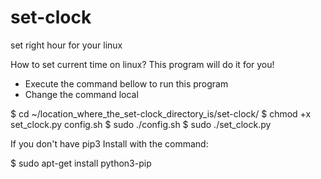 # set-clock
set right hour for your linux

How to set current time on linux?
This program will do it for you!

- Execute the command bellow to run this program
- Change the command local

$ cd ~/location_where_the_set-clock_directory_is/set-clock/
$ chmod +x set_clock.py config.sh
$ sudo ./config.sh
$ sudo ./set_clock.py

If you don't have pip3
Install with the command: 

$ sudo apt-get install python3-pip
